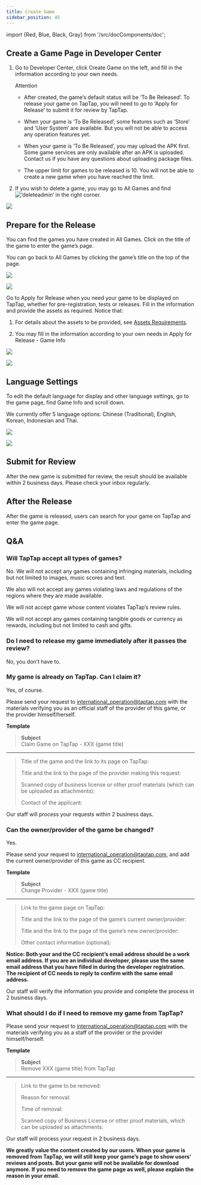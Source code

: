 ```yaml
---
title: Create Game
sidebar_position: 45
---
```


import {Red, Blue, Black, Gray} from '/src/docComponents/doc';

## Create a Game Page in Developer Center

1. Go to <Blue>Developer Center</Blue>, click <Blue>Create Game</Blue> on the left, and fill in the information according to your own needs.  

    Attention  

    - After created, the game’s default status will be ‘To Be Released’. To release your game on TapTap, you will need to go to ‘Apply for Release’ to submit it for review by TapTap.  

    - When your game is ‘To Be Released’, some features such as ‘Store’ and ‘User System’ are available. But you will not be able to access any operation features yet.

    - When your game is ‘To Be Released’, you may upload the APK first. Some game services are only available after an APK is uploaded. Contact us if you have any questions about uploading package files.   

    - The upper limit for games to be released is 10\. You will not be able to create a new game when you have reached the limit.    

2. If you wish to delete a game, you may go to <Blue>All Games</Blue> and find ![‘deleteadmin’](https://img.tapimg.com/market/images/2e5c836549d866d6d44036d158095cbb.png) in the right corner.

![ ](/img/Create-Games-Page-1.png)  

## Prepare for the Release

You can find the games you have created in <Blue>All Games</Blue>. Click on the title of the game to enter the game’s page.

You can go back to All Games by clicking the game’s title on the top of the page.    

![ ](/img/Create-Games-Page-2.png)  

![ ](/img/Create-Games-Page-3.png)  

Go to <Blue>Apply for Release</Blue> when you need your game to be displayed on TapTap, whether for pre-registration, tests or releases. Fill in the information and provide the assets as required. Notice that:

1. For details about the assets to be provided, see [Assets Requirements](http://www.taptap.io/developer/help_docs/7?id=42). 

2. You may fill in the information according to your own needs in <Blue>Apply for Release</Blue> - <Blue>Game Info</Blue>

![ ](/img/Create-Games-Page-4.png)

![ ](/img/Create-Games-Page-5.png)



## Language Settings

To edit the default language for display and other language settings, go to the <Blue>game page</Blue>,  find Game Info and scroll down. 

We currently offer 5 language options: Chinese (Traditional), English, Korean, Indonesian and Thai. 

![ ](/img/Create-Games-Page-6.png)

![ ](/img/Create-Games-Page-7.png)


## Submit for Review

After the new game is submitted for review, the result should be available within 2 business days. Please check your inbox regularly.
## After the Release

After the game is released, users can search for your game on TapTap and enter the game page.  

## Q&A
### Will TapTap accept all types of games?

No. We will not accept any games containing infringing materials, including but not limited to images, music scores and text.

We also will not accept any games violating laws and regulations of the regions where they are made available.

We will not accept game whose content violates TapTap’s review rules.

We will not accept any games containing tangible goods or currency as rewards, including but not limited to cash and gifts.

### Do I need to release my game immediately after it passes the review?

No, you don’t have to.

### My game is already on TapTap. Can I claim it?

Yes, of course.

Please send your request to [international_operation@taptap.com](mailto:international_operation@taptap.com) with the materials verifying you as an official staff of the provider of this game, or the provider himself/herself.

**Template**

> **Subject**  
> Claim Game on TapTap - XXX (game title)  
---
>
> Title of the game and the link to its page on TapTap: 
>
> Title and the link to the page of the provider making this request:
>
> Scanned copy of business license or other proof materials (which can be uploaded as attachments):
>
> Contact of the applicant:

Our staff will process your requests within 2 business days. 

### Can the owner/provider of the game be changed?

Yes.

Please send your request to [international_operation@taptap.com](mailto:international_operation@taptap.com), and add the current owner/provider of this game as CC recipient.   

**Template**
 
> **Subject**  
> Change Provider - XXX (game title)

---
>
> Link to the game page on TapTap:
>
> Title and the link to the page of the game’s current owner/provider:
>
> Title and the link to the page of the game’s new owner/provider:
>
> Other contact information (optional):

**Notice: Both your and the CC recipient’s email address should be a work email address. If you are an individual developer, please use the same email address that you have filled in during the developer registration. The recipient of CC needs to reply to confirm with the same email address.**

Our staff will verify the information you provide and complete the process in 2 business days.

### What should I do if I need to remove my game from TapTap?

Please send your request to [international\_operation@taptap.com](mailto:international_operation@taptap.com) with the materials verifying you as a staff of the provider or the provider himself/herself.  

**Template**

> **Subject**  
> Remove XXX (game title) from TapTap 

---
>
> Link to the game to be removed:
>
> Reason for removal:
>
> Time of removal:
>
> Scanned copy of Business License or other proof materials, which can be uploaded as attachments:
>


Our staff will process your request in 2 business days.


**We greatly value the content created by our users. When your game is removed from TapTap, we will still keep your game’s page to show users’ reviews and posts. But your game will not be available for download anymore.    If you need to remove the game page as well, please explain the reason in your email.**
